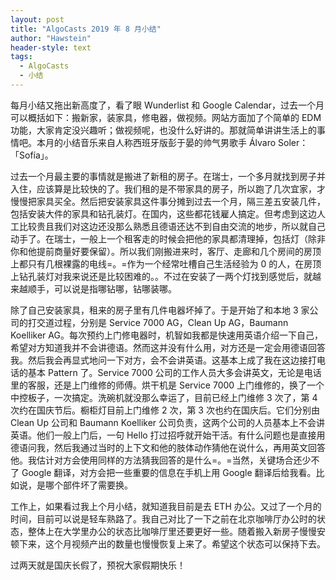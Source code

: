 ```yaml
---
layout: post
title: "AlgoCasts 2019 年 8 月小结"
author: "Hawstein"
header-style: text
tags:
  - AlgoCasts
  - 小结
---
```


每月小结又拖出新高度了，看了眼 Wunderlist 和 Google Calendar，过去一个月可以概括如下：搬新家，装家具，修电器，做视频。网站方面加了个简单的 EDM 功能，大家肯定没兴趣听；做视频呢，也没什么好讲的。那就简单讲讲生活上的事情吧。本月的小结音乐来自人称西班牙版彭于晏的帅气男歌手 Álvaro Soler：「Sofía」。

过去一个月最主要的事情就是搬进了新租的房子。在瑞士，一个多月就找到房子并入住，应该算是比较快的了。我们租的是不带家具的房子，所以跑了几次宜家，才慢慢把家具买全。然后把安装家具这件事分摊到过去一个月，隔三差五安装几件，包括安装大件的家具和钻孔装灯。在国内，这些都花钱雇人搞定。但考虑到这边人工比较贵且我们对这边还没那么熟悉且德语还达不到自由交流的地步，所以就自己动手了。在瑞士，一般上一个租客走的时候会把他的家具都清理掉，包括灯（除非你和他提前商量好要保留）。所以我们刚搬进来时，客厅、走廊和几个房间的房顶上都只有几根裸露的电线=。=作为一个经常吐槽自己生活经验为 0 的人，在房顶上钻孔装灯对我来说还是比较困难的。。不过在安装了一两个灯找到感觉后，就越来越顺手，可以说是指哪钻哪，钻哪装哪。

除了自己安装家具，租来的房子里有几件电器坏掉了。于是开始了和本地 3 家公司的打交道过程，分别是 Service 7000 AG，Clean Up AG，Baumann Koelliker AG。每次预约上门修电器时，机智如我都是快速用英语介绍一下自己，希望对方知道我并不会讲德语。然而这并没有什么用，对方还是一定会用德语回答我。然后我会再显式地问一下对方，会不会讲英语。这基本上成了我在这边接打电话的基本 Pattern 了。Service 7000 公司的工作人员大多会讲英文，无论是电话里的客服，还是上门维修的师傅。烘干机是 Service 7000 上门维修的，换了一个中控板子，一次搞定。洗碗机就没那么幸运了，目前已经上门维修 3 次了，第 4 次约在国庆节后。橱柜灯目前上门维修 2 次，第 3 次也约在国庆后。它们分别由 Clean Up 公司和 Baumann Koelliker 公司负责，这两个公司的人员基本上不会讲英语。他们一般上门后，一句 Hello 打过招呼就开始干活。有什么问题也是直接用德语问我，然后我通过当时的上下文和他的肢体动作猜他在说什么，再用英文回答他。我估计对方会使用同样的方法猜我回答的是什么=。=当然，关键场合还少不了 Google 翻译，对方会把一些重要的信息在手机上用 Google 翻译后给我看。比如说，是哪个部件坏了需要换。

工作上，如果看过我上个月小结，就知道我目前是去 ETH 办公。又过了一个月的时间，目前可以说是轻车熟路了。我自己对比了一下之前在北京咖啡厅办公时的状态，整体上在大学里办公的状态比咖啡厅里还要更好一些。随着搬入新房子慢慢安顿下来，这个月视频产出的数量也慢慢恢复上来了。希望这个状态可以保持下去。

过两天就是国庆长假了，预祝大家假期快乐！
